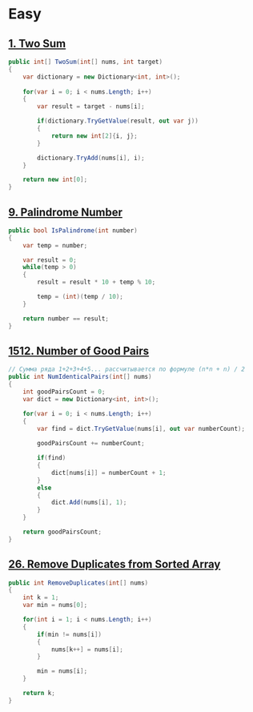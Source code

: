 # Easy
## [1. Two Sum](https://leetcode.com/problems/two-sum/description/)

```cs
public int[] TwoSum(int[] nums, int target) 
{
    var dictionary = new Dictionary<int, int>();
    
    for(var i = 0; i < nums.Length; i++)
    {
        var result = target - nums[i];

        if(dictionary.TryGetValue(result, out var j))
        {
            return new int[2]{i, j};
        }

        dictionary.TryAdd(nums[i], i);
    }

    return new int[0];
}
```

## [9. Palindrome Number](https://leetcode.com/problems/palindrome-number/description/)

```cs
public bool IsPalindrome(int number) 
{
    var temp = number;

    var result = 0;
    while(temp > 0)
    {
        result = result * 10 + temp % 10;

        temp = (int)(temp / 10);
    }

    return number == result;
}
```

## [1512. Number of Good Pairs](https://leetcode.com/problems/number-of-good-pairs/description/)

```cs
// Сумма ряда 1+2+3+4+5... рассчитывается по формуле (n*n + n) / 2
public int NumIdenticalPairs(int[] nums) 
{
    int goodPairsCount = 0;
    var dict = new Dictionary<int, int>();

    for(var i = 0; i < nums.Length; i++)
    {
        var find = dict.TryGetValue(nums[i], out var numberCount);
        
        goodPairsCount += numberCount;

        if(find)
        {
            dict[nums[i]] = numberCount + 1;
        }
        else
        {
            dict.Add(nums[i], 1);
        }
    }

    return goodPairsCount;
}
```

## [26. Remove Duplicates from Sorted Array](https://leetcode.com/problems/remove-duplicates-from-sorted-array/description/)

```cs
public int RemoveDuplicates(int[] nums) 
{
    int k = 1;
    var min = nums[0];

    for(int i = 1; i < nums.Length; i++)
    {
        if(min != nums[i])
        {
            nums[k++] = nums[i];
        }

        min = nums[i];
    }

    return k;
}
```
